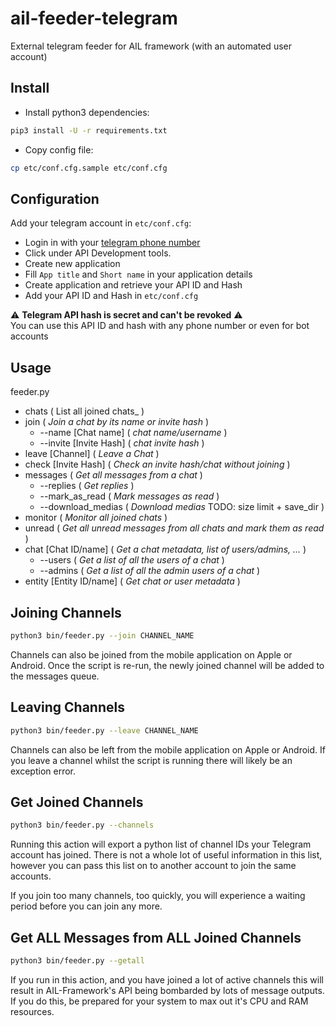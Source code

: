 # ail-feeder-telegram
External telegram feeder for AIL framework (with an automated user account)

## Install

- Install python3 dependencies:
```bash
pip3 install -U -r requirements.txt
```

- Copy config file:
```bash
cp etc/conf.cfg.sample etc/conf.cfg
```

## Configuration

Add your telegram account in `etc/conf.cfg`:
  - Login in with your [telegram phone number](https://my.telegram.org/auth)
  - Click under API Development tools.
  - Create new application
  - Fill `App title` and `Short name` in your application details
  - Create application and retrieve your API ID and Hash
  - Add your API ID and Hash in `etc/conf.cfg`


 :warning: **Telegram API hash is secret and can't be revoked** :warning:  
You can use this API ID and hash with any phone number or even for bot accounts


## Usage

feeder.py
* chats ( List all joined chats_ )
* join ( _Join a chat by its name or invite hash_ )
  * --name [Chat name] ( _chat name/username_ )
  * --invite [Invite Hash] ( _chat invite hash_ )
* leave [Channel] ( _Leave a Chat_ )
* check [Invite Hash] ( _Check an invite hash/chat without joining_ )
* messages ( _Get all messages from a chat_ )
  * --replies ( _Get replies_ )
  * --mark_as_read ( _Mark messages as read_ )
  * --download_medias ( _Download medias_ TODO: size limit + save_dir )
* monitor ( _Monitor all joined chats_ )
* unread ( _Get all unread messages from all chats and mark them as read_ )
* chat [Chat ID/name] (  _Get a chat metadata, list of users/admins, ..._ )
  * --users ( _Get a list of all the users of a chat_ )
  * --admins ( _Get a list of all the admin users of a chat_ )
* entity [Entity ID/name] ( _Get chat or user metadata_ )

## Joining Channels
```bash
python3 bin/feeder.py --join CHANNEL_NAME 
```
Channels can also be joined from the mobile application on Apple or Android.
Once the script is re-run, the newly joined channel will be added to the messages queue.

## Leaving Channels
```bash
python3 bin/feeder.py --leave CHANNEL_NAME 
```
Channels can also be left from the mobile application on Apple or Android.
If you leave a channel whilst the script is running there will likely be an exception error.

## Get Joined Channels
```bash
python3 bin/feeder.py --channels 
```
Running this action will export a python list of channel IDs your Telegram account has joined.
There is not a whole lot of useful information in this list, however you can pass this list on to
another account to join the same accounts.

If you join too many channels, too quickly, you will experience a waiting period before you can join any more.

## Get ALL Messages from ALL Joined Channels
```bash
python3 bin/feeder.py --getall 
```
If you run in this action, and you have joined a lot of active channels
this will result in AIL-Framework's API being bombarded by lots of message outputs.
If you do this, be prepared for your system to max out it's CPU and RAM resources.
